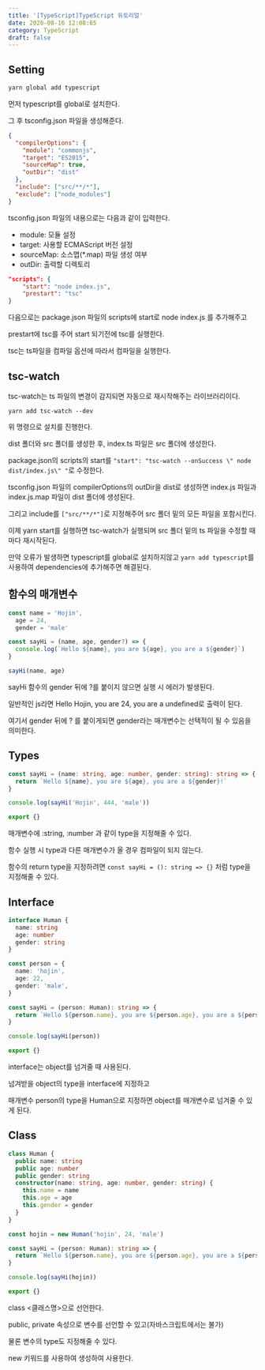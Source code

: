 ```yaml
---
title: '[TypeScript]TypeScript 듀토리얼'
date: 2020-08-16 12:08:65
category: TypeScript
draft: false
---
```


## Setting

```zsh
yarn global add typescript
```

먼저 typescript를 global로 설치한다.

그 후 tsconfig.json 파일을 생성해준다.

```json
{
  "compilerOptions": {
    "module": "commonjs",
    "target": "ES2015",
    "sourceMap": true,
    "outDir": "dist"
  },
  "include": ["src/**/*"],
  "exclude": ["node_modules"]
}
```

tsconfig.json 파일의 내용으로는 다음과 같이 입력한다.

- module: 모듈 설정
- target: 사용할 ECMAScript 버전 설정
- sourceMap: 소스맵(\*.map) 파일 생성 여부
- outDir: 출력할 디렉토리

```json
"scripts": {
    "start": "node index.js",
    "prestart": "tsc"
}
```

다음으로는 package.json 파일의 scripts에 start로 node index.js 를 추가해주고

prestart에 tsc를 주어 start 되기전에 tsc를 실행한다.

tsc는 ts파일을 컴파일 옵션에 따라서 컴파일을 실행한다.

## tsc-watch

tsc-watch는 ts 파일의 변경이 감지되면 자동으로 재시작해주는 라이브러리이다.

```ssh
yarn add tsc-watch --dev
```

위 명령으로 설치를 진행한다.

dist 폴더와 src 폴더를 생성한 후, index.ts 파일은 src 폴더에 생성한다.

package.json의 scripts의 start를 `"start": "tsc-watch --onSuccess \" node dist/index.js\" "`로 수정한다.

tsconfig.json 파일의 compilerOptions의 outDir을 dist로 생성하면 index.js 파일과 index.js.map 파일이 dist 폴더에 생성된다.

그리고 include를 `["src/**/*"]`로 지정해주어 src 폴더 밑의 모든 파일을 포함시킨다.

이제 yarn start를 실행하면 tsc-watch가 실행되며 src 폴더 밑의 ts 파일을 수정할 때마다 재시작된다.

만약 오류가 발생하면 typescript를 global로 설치하지않고 `yarn add typescript`를 사용하여 dependencies에 추가해주면 해결된다.

## 함수의 매개변수

```ts
const name = 'Hojin',
  age = 24,
  gender = 'male'

const sayHi = (name, age, gender?) => {
  console.log(`Hello ${name}, you are ${age}, you are a ${gender}`)
}

sayHi(name, age)
```

sayHi 함수의 gender 뒤에 ?를 붙이지 않으면 실행 시 에러가 발생된다.

일반적인 js라면 Hello Hojin, you are 24, you are a undefined로 출력이 된다.

여기서 gender 뒤에 ? 를 붙이게되면 gender라는 매개변수는 선택적이 될 수 있음을 의미한다.

## Types

```ts
const sayHi = (name: string, age: number, gender: string): string => {
  return `Hello ${name}, you are ${age}, you are a ${gender}!`
}

console.log(sayHi('Hojin', 444, 'male'))

export {}
```

매개변수에 :string, :number 과 같이 type을 지정해줄 수 있다.

함수 실행 시 type과 다른 매개변수가 올 경우 컴파일이 되지 않는다.

함수의 return type을 지정하려면 `const sayHi = (): string => {}` 처럼 type을 지정해줄 수 있다.

## Interface

```ts
interface Human {
  name: string
  age: number
  gender: string
}

const person = {
  name: 'hojin',
  age: 22,
  gender: 'male',
}

const sayHi = (person: Human): string => {
  return `Hello ${person.name}, you are ${person.age}, you are a ${person.gender}!`
}

console.log(sayHi(person))

export {}
```

interface는 object를 넘겨줄 때 사용된다.

넘겨받을 object의 type을 interface에 지정하고

매개변수 person의 type을 Human으로 지정하면 object를 매개변수로 넘겨줄 수 있게 된다.

## Class

```ts
class Human {
  public name: string
  public age: number
  public gender: string
  constructor(name: string, age: number, gender: string) {
    this.name = name
    this.age = age
    this.gender = gender
  }
}

const hojin = new Human('hojin', 24, 'male')

const sayHi = (person: Human): string => {
  return `Hello ${person.name}, you are ${person.age}, you are a ${person.gender}!`
}

console.log(sayHi(hojin))

export {}
```

class <클래스명>으로 선언한다.

public, private 속성으로 변수를 선언할 수 있고(자바스크립트에서는 불가)

물론 변수의 type도 지정해줄 수 있다.

new 키워드를 사용하여 생성하여 사용한다.
